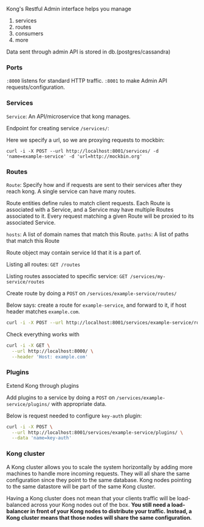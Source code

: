 Kong's Restful Admin interface helps
you manage
1. services
2. routes
3. consumers
4. more

Data sent through admin API is stored in db.(postgres/cassandra)

### Ports

`:8000` listens for standard HTTP traffic.
`:8001` to make Admin API requests/configuration.

### Services

`Service`: An API/microservice that kong manages.

Endpoint for creating service `/services/`:

Here we specify a url, so we are proxying requests to mockbin:
```
curl -i -X POST --url http://localhost:8001/services/ -d 'name=example-service' -d 'url=http://mockbin.org'
```

### Routes

`Route`: Specify how and if requests are sent to their services after they reach kong.
A single service can have many routes.

Route entities define rules to match client requests. Each Route is associated with a Service, and a Service may have multiple Routes associated to it. Every request matching a given Route will be proxied to its associated Service.

`hosts`: A list of domain names that match this Route. 
`paths`: A list of paths that match this Route

Route object may contain service Id that it is a part of.

Listing all routes:
`GET /routes`

Listing routes associated to specific service:
`GET /services/my-service/routes`


Create route by doing a `POST` on `/services/example-service/routes/`

Below says: create a route for `example-service`, and forward to it, if host header matches `example.com`.
```sh
curl -i -X POST --url http://localhost:8001/services/example-service/routes -d 'hosts[]=example.com'
```


Check everything works with
```sh
curl -i -X GET \
  --url http://localhost:8000/ \
  --header 'Host: example.com'
```

### Plugins

Extend Kong through plugins

Add plugins to a service by doing a `POST` on `/services/example-service/plugins/` with appropriate data.

Below is request needed to configure `key-auth` plugin:
```sh
curl -i -X POST \
  --url http://localhost:8001/services/example-service/plugins/ \
  --data 'name=key-auth'
```


### Kong cluster

A Kong cluster allows you to scale the system horizontally by adding more machines to handle more incoming requests. They will all share the same configuration since they point to the same database. Kong nodes pointing to the same datastore will be part of the same Kong cluster.

Having a Kong cluster does not mean that your clients traffic will be load-balanced across your Kong nodes out of the box. **You still need a load-balancer in front of your Kong nodes to distribute your traffic. Instead, a Kong cluster means that those nodes will share the same configuration.**

